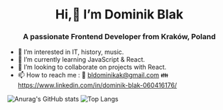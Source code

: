 <h1 align="center"> Hi,👋 I’m Dominik Blak</h1>
 <h3 align="center">A passionate Frontend Developer from Kraków, Poland</h3>

- 👀 I’m interested in IT, history, music.
- 🌱 I’m currently learning JavaScript & React.
- 💞️ I’m looking to collaborate on projects with React.
- 📫 How to reach me : :email: bldominikak@gmail.com :family: https://www.linkedin.com/in/dominik-blak-060416176/

![Anurag's GitHub stats](https://github-readme-stats.vercel.app/api?username=dominikblak&show_icons=true&theme=tokyonight)
![Top Langs](https://github-readme-stats.vercel.app/api/top-langs/?username=dominikblak&layout=compact&theme=tokyonight)



<!---
dominikblak/dominikblak is a ✨ special ✨ repository because its `README.md` (this file) appears on your GitHub profile.
You can click the Preview link to take a look at your changes.
--->
